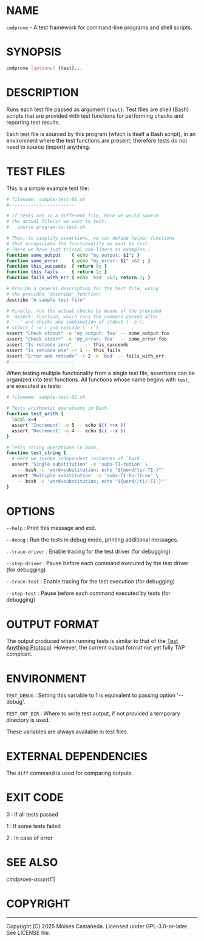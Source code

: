 # NAME

`cmdprove` - A test framework for command-line programs and shell scripts.

# SYNOPSIS

```bash
cmdprove [options] {test}...
```

# DESCRIPTION

Runs each test file passed as argument `{test}`. Test files are shell (Bash) scripts that
are provided with test functions for performing checks and reporting test results.

Each test file is sourced by this program (which is itself a Bash script), in an
environment where the test functions are present; therefore tests do not need to source
(import) anything.


# TEST FILES

This is a simple example test file:

  ```bash
  # filename: sample-test-01.sh
  #------------------------

  # If tests are in a different file, here we would source
  # the actual file(s) we want to test:
  #   source program-to-test.sh

  # Then, to simplify assertions, we can define helper functions
  # that encapsulate the functionality we want to test.
  # (Here we have just trivial one-liners as examples.)
  function some_output    { echo "my_output: $1"; }
  function some_error     { echo "my_error: $1" >&2 ; }
  function this_succeeds  { return 0; }
  function this_fails     { return 1; }
  function fails_with_err { echo 'bad' >&2; return 2; }

  # Provide a general description for the test file, using
  # the provided 'describe' function:
  describe "A sample test file"
  
  # Finally, run the actual checks by means of the provided
  # 'assert' function, which runs the command passed after
  # '--' and checks any combination of stdout (`-o`),
  # stderr (`-e`) and retcode (`-r`).
  assert "Check stdout" -o 'my_output: foo' -- some_output foo
  assert "Check stderr" -e 'my_error: foo'  -- some_error foo
  assert "Is retcode zero"     -- this_succeeds
  assert "Is retcode one" -r 1 -- this_fails
  assert "Error and retcode" -r 2 -e 'bad' -- fails_with_err
  #------------------------
  ```

When testing multiple functionality from a single test file, assertions can be organized
into test functions. All functions whose name begins with `test_` are executed as tests:

  ```bash
  # filename: sample-test-02.sh

  # Tests arithmetic operations in Bash.
  function test_arith {
    local x=4
    assert 'Increment' -o 5 -- echo $(( ++x ))
    assert 'Decrement' -o 4 -- echo $(( --x ))
  }

  # Tests string operations in Bash.
  function test_string {
    # Here we invoke independent instances of `bash`.
    assert 'Single substitution' -o 'subs-TI-tution' \
      -- bash -c 'word=substitution; echo "${word/ti/-TI-}"'
    assert 'Multiple substitution' -o 'subs-TI-tu-TI-on' \
      -- bash -c 'word=substitution; echo "${word//ti/-TI-}"'
  }
  ```


# OPTIONS

`--help`
: Print this message and exit.

`--debug`
: Run the tests in debug mode, printing additional messages.

`--trace-driver`
: Enable tracing for the test driver (for debugging)

`--step-driver`
: Pause before each command executed by the test driver (for debugging)

`--trace-test`
: Enable tracing for the test execution (for debugging)

`--step-test`
: Pause before each command executed by tests (for debugging)


# OUTPUT FORMAT

The output produced when running tests is similar to that of the
[Test Anything Protocol](https://testanything.org/). However, the current output format
not yet fully TAP compliant.


# ENVIRONMENT

`TEST_DEBUG`
: Setting this variable to 1 is equivalent to passing option '--debug'.

`TEST_OUT_DIR`
: Where to write test output, if not provided a temporary directory is used.

These variables are always available in test files.


# EXTERNAL DEPENDENCIES

The `diff` command is used for comparing outputs.


# EXIT CODE

0
: If all tests passed

1
: If some tests failed

2
: In case of error


# SEE ALSO

*cmdprove-assert*(1)


# COPYRIGHT
---
Copyright (C) 2025 Moisés Castañeda.
Licensed under GPL-3.0-or-later. See LICENSE file.
<!-- SPDX-License-Identifier: GPL-3.0-or-later -->

